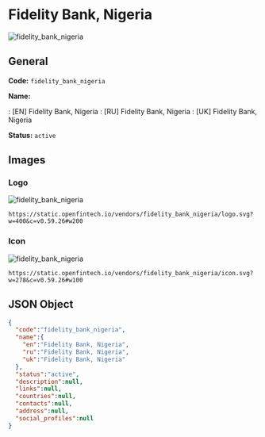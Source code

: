 
# Fidelity Bank, Nigeria 
![fidelity_bank_nigeria](https://static.openfintech.io/vendors/fidelity_bank_nigeria/logo.svg?w=400&c=v0.59.26#w200)  

## General 
 
**Code:** `fidelity_bank_nigeria` 
 
**Name:** 
 
:	[EN] Fidelity Bank, Nigeria 
:	[RU] Fidelity Bank, Nigeria 
:	[UK] Fidelity Bank, Nigeria 
 
**Status:** `active` 
 

## Images 

### Logo 
 
![fidelity_bank_nigeria](https://static.openfintech.io/vendors/fidelity_bank_nigeria/logo.svg?w=400&c=v0.59.26#w200)  

```
https://static.openfintech.io/vendors/fidelity_bank_nigeria/logo.svg?w=400&c=v0.59.26#w200
```  

### Icon 
 
![fidelity_bank_nigeria](https://static.openfintech.io/vendors/fidelity_bank_nigeria/icon.svg?w=278&c=v0.59.26#w100)  

```
https://static.openfintech.io/vendors/fidelity_bank_nigeria/icon.svg?w=278&c=v0.59.26#w100
```  

## JSON Object 

```json
{
  "code":"fidelity_bank_nigeria",
  "name":{
    "en":"Fidelity Bank, Nigeria",
    "ru":"Fidelity Bank, Nigeria",
    "uk":"Fidelity Bank, Nigeria"
  },
  "status":"active",
  "description":null,
  "links":null,
  "countries":null,
  "contacts":null,
  "address":null,
  "social_profiles":null
}
```  
